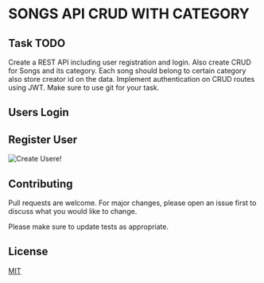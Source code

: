 # SONGS API CRUD WITH CATEGORY

## Task TODO
Create a REST API including user registration and login. Also create CRUD for Songs and its category. Each song should belong to certain category also store creator id on the data. Implement authentication on CRUD routes using JWT. Make sure to use git for your task.

## Users Login
## Register User
![Create Usere!](https://drive.google.com/file/d/1Zg2VZkhuxgDzOy0sy9LHkskWzq3eHbFP/view?usp=sharing)





## Contributing
Pull requests are welcome. For major changes, please open an issue first to discuss what you would like to change.

Please make sure to update tests as appropriate.

## License
[MIT](https://choosealicense.com/licenses/mit/)